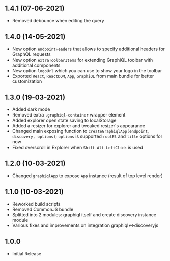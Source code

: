 ## 1.4.1 (07-06-2021)

- Removed debounce when editing the query

## 1.4.0 (14-05-2021)

- New option `endpointHeaders` that allows to specify additional headers for GraphQL requests
- New option `extraToolbarItems` for extending GraphiQL toolbar with additional components
- New option `logoUrl` which you can use to show your logo in the toolbar
- Exported `React`, `ReactDOM`, `App`, `GraphiQL` from main bundle for better customization 

## 1.3.0 (19-03-2021)

- Added dark mode
- Removed extra `.graphiql-container` wrapper element
- Added explorer open state saving to localStorage
- Added a resizer for explorer and tweaked resizer's appearance
- Changed main exposing function to `createGraphiqlApp(endpoint, discovery, options)`; `options` is supported `rootEl` and `title` options for now
- Fixed overscroll in Explorer when `Shift-Alt-LeftClick` is used

## 1.2.0 (10-03-2021)

- Changed `graphiqlApp` to expose `App` instance (result of top level render)

## 1.1.0 (10-03-2021)

- Reworked build scripts
- Removed CommonJS bundle
- Splitted into 2 modules: graphiql itself and create discovery instance module
- Various fixes and improvements on integration graphiql<->discoveryjs

## 1.0.0

- Initial Release
